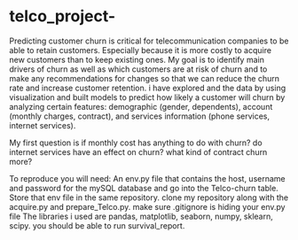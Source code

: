 # telco_project-

Predicting customer churn is critical for telecommunication companies to be able to retain customers. 
Especially because it is more costly to acquire new customers than to keep existing ones.
My goal is to identify main drivers of churn as well as which customers are at risk of churn
and to make any recommendations for changes so that we can reduce the churn rate and increase customer retention.
i have explored and the data by using visualization and built models to predict how likely a customer will churn by analyzing certain features: demographic (gender, dependents), account (monthly charges, contract), and services information (phone services, internet services).

My first question is if monthly cost has anything to do with churn? 
do internet services have an effect on churn?
what kind of contract churn more?


To reproduce you will need:
An env.py file that contains the host, username and password for the mySQL database and go into the Telco-churn table. 
Store that env file in the same repository.
clone my repository along with the acquire.py and prepare_Telco.py.
make sure .gitignore is hiding your env.py file
The libraries i used are pandas, matplotlib, seaborn, numpy, sklearn, scipy.
you should be able to run survival_report.